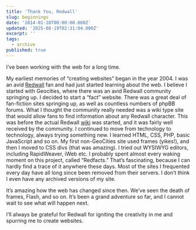 ```yaml
---
title: 'Thank You, Redwall'
slug: beginnings
date: '2014-01-28T00:00:00.000Z'
updated: '2025-08-19T02:31:04.000Z'
excerpt: ''
tags:
  - archive
published: true
---
```

I’ve been working with the web for a long time.

My earliest memories of “creating websites” began in the year 2004. I was an avid [Redwall](http://redwallabbey.com) fan and had just started learning about the web. I believe I started with Geocities, where there was an avid Redwall community springing up. I decided to start a “fact” website. There was a great deal of fan-fiction sites springing up, as well as countless numbers of phpBB forums. What I thought the community really needed was a wiki type site that would allow fans to find information about any Redwall character. This was before the actual Redwall [wiki](http://redwall.wikia.com) was started, and it was fairly well received by the community. I continued to move from technology to technology, always trying something new. I learned HTML, CSS, PHP, basic JavaScript and so on. My first non-GeoCities site used frames (yikes!), and then I moved to CSS divs (that was amazing). I tried out WYSIWYG editors, including RapidWeaver, iWeb etc. I probably spent almost every waking moment on this project, called “Redfacts.” That’s fascinating, because I can hardly find a trace of it anywhere these days. Most of the sites I frequented every day have all long since been removed from their servers. I don’t think I even have any archived versions of my site.

It’s amazing how the web has changed since then. We’ve seen the death of frames, Flash, and so on. It’s been a grand adventure so far, and I cannot wait to see what will happen next.

I’ll always be grateful for Redwall for igniting the creativity in me and spurring me to create websites.
